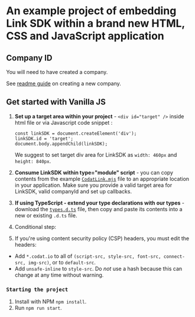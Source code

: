 # An example project of embedding Link SDK within a brand new HTML, CSS and JavaScript application

## Company ID
You will need to have created a company. 

See <a href="https://github.com/codatio/sdk-link/tree/main#create-a-new-company" target="_blank">readme guide</a> on creating a new company.

## Get started with Vanilla JS

1. **Set up a target area within your project** - `<div id="target" />` inside html file or via Javascript code snippet :

   ```
   const linkSDK = document.createElement('div');
   linkSDK.id = 'target';
   document.body.appendChild(linkSDK);
   ``` 

   We suggest to set target div area for LinkSDK as `width: 460px` and `height: 840px`.
2.  **Consume LinkSDK within type="module" script** - you can copy contents from the example <a href="https://github.com/codatio/sdk-link/blob/main/snippets/CodatLink.mjs" target="_blank">`CodatLink.mjs`</a> file to an appropriate location in your application. Make sure you provide a valid target area for LinkSDK, valid companyId and set up callbacks.
3. **If using TypeScript - extend your type declarations with our types** - download the <a href="https://github.com/codatio/sdk-link/blob/main/snippets/types.d.ts" target="_blank"> `types.d.ts`</a> file, then copy and paste its contents into a new or existing `.d.ts` file.
4. Conditional step:
  1. If you're using content security policy (CSP) headers, you must edit the headers:
   * Add `*.codat.io` to all of `(script-src, style-src, font-src, connect-src, img-src)`, or to `default-src`.
   * Add `unsafe-inline` to `style-src`. Do *not* use a hash because this can change at any time without warning.
  

### `Starting the project`

1. Install with NPM `npm install`.
2. Run `npm run start`.

